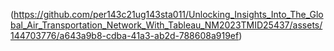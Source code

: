 (https://github.com/per143c21ug143sta011/Unlocking_Insights_Into_The_Global_Air_Transportation_Network_With_Tableau_NM2023TMID25437/assets/144703776/a643a9b8-cdba-41a3-ab2d-788608a919ef)
